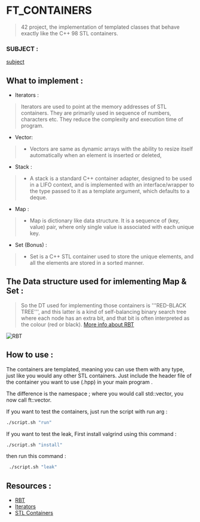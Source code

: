 # FT_CONTAINERS

> 42 project, the implementation of templated classes that behave exactly like the C++ 98 STL containers.

### SUBJECT :
[subject](https://github.com/nowl01/Ft_Containers/blob/main/Files/en.subject.pdf)

## What to implement :

- Iterators :
> Iterators are used to point at the memory addresses of STL containers. They are primarily used in sequence of numbers, characters etc. They reduce the complexity and execution time of program.
- Vector:
> - Vectors are same as dynamic arrays with the ability to resize itself automatically when an element is inserted or deleted, 
- Stack :
> - A stack is a standard C++ container adapter, designed to be used in a LIFO context, and is implemented with an interface/wrapper to the type passed to it as a template argument, which defaults to a deque.  
- Map :
> - Map is dictionary like data structure. It is a sequence of (key, value) pair, where only single value is associated with each unique key.
- Set (Bonus) :
> - Set is a C++ STL container used to store the unique elements, and all the elements are stored in a sorted manner.

## The Data structure used for imlementing Map & Set :
> So the DT used for implementing those containers is '''RED-BLACK TREE''', and this latter is a kind of self-balancing binary search tree where each node has an extra bit, and that bit is often interpreted as the colour (red or black).
[More info about RBT](https://en.wikipedia.org/wiki/Red%E2%80%93black_tree)
<img src = "https://github.com/nowl01/Ft_Containers/blob/main/Files/rbt.png" alt="RBT" title = "RBT">

## How to use :
The containers are templated, meaning you can use them with any type, just like you would any other STL containers. Just include the header file of the container you want to use (.hpp) in your main program .

The difference is the namespace ; where you would call std::vector<T>, you now call ft::vector<T>.

If you want to test the containers, just run the script with run arg :
```Bash
./script.sh "run"
```
If you want to test the leak, First install valgrind using this command :
  ```Bash
  ./script.sh "install"
  ```
then run this command :
 ```Bash
  ./script.sh "leak"
 ```
## Resources :
- [RBT](https://www.codeproject.com/Articles/5301424/Build-the-Forest-in-Python-Series-Red-Black-Tree) <br>
- [Iterators](https://www.geeksforgeeks.org/iterators-c-stl/) <br>
- [STL Containers](https://www.cplusplus.com/reference/stl/) <br>

<br>
